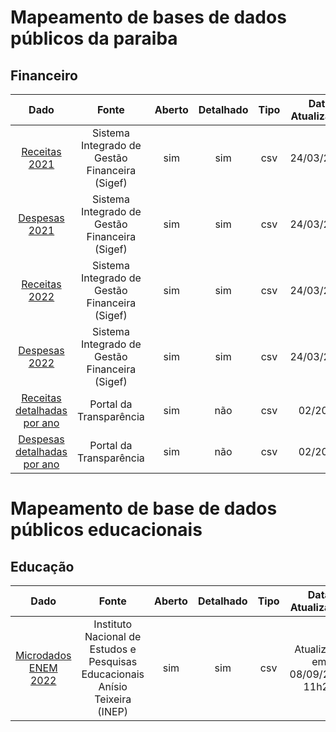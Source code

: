 # Mapeamento de bases de dados públicos da paraiba

## Financeiro

|Dado|Fonte|Aberto|Detalhado|Tipo|Data Atualização|
|:-:|:-:|:-:|:-:|:-:|:-:|
|[Receitas 2021](https://transparencia.joaopessoa.pb.gov.br/#/dados-abertos)|Sistema Integrado de Gestão Financeira (Sigef)|sim|sim|csv|24/03/2022|
|[Despesas 2021](https://transparencia.joaopessoa.pb.gov.br/#/dados-abertos)|Sistema Integrado de Gestão Financeira (Sigef)|sim|sim|csv|24/03/2022|
|[Receitas 2022](https://transparencia.joaopessoa.pb.gov.br/#/dados-abertos)|Sistema Integrado de Gestão Financeira (Sigef)|sim|sim|csv|24/03/2022|
|[Despesas 2022](https://transparencia.joaopessoa.pb.gov.br/#/dados-abertos)|Sistema Integrado de Gestão Financeira (Sigef)|sim|sim|csv|24/03/2022|
|[Receitas detalhadas por ano](https://transparencia.joaopessoa.pb.gov.br/#/receitas/receitas-detalhamento)|Portal da Transparência|sim|não|csv|02/2024|
|[Despesas detalhadas por ano](https://transparencia.joaopessoa.pb.gov.br/#/despesas/despesas-detalhamento)|Portal da Transparência|sim|não|csv|02/2024|


# Mapeamento de base de dados públicos educacionais

## Educação

|Dado|Fonte|Aberto|Detalhado|Tipo|Data Atualização|
|:-:|:-:|:-:|:-:|:-:|:-:|
|[Microdados ENEM 2022](https://www.gov.br/inep/pt-br/acesso-a-informacao/dados-abertos/microdados/enem)| Instituto Nacional de Estudos e Pesquisas Educacionais Anísio Teixeira (INEP)|sim|sim|csv|Atualizado em 08/09/2023 11h29|
